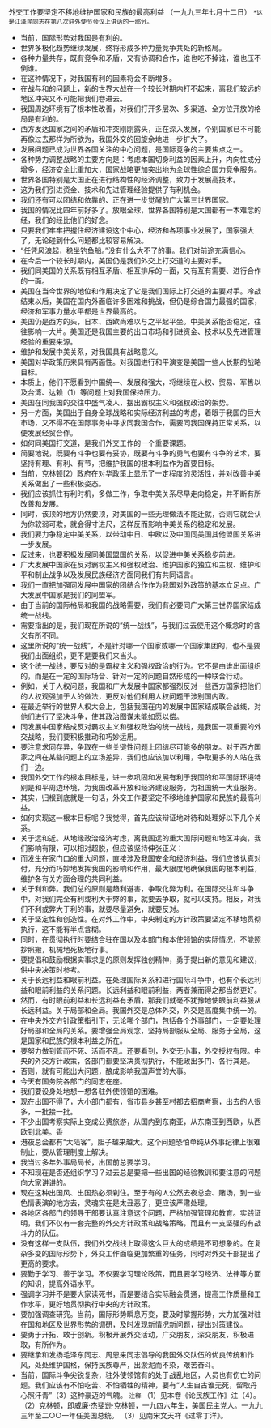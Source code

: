 外交工作要坚定不移地维护国家和民族的最高利益（一九九三年七月十二日）
`*这是江泽民同志在第八次驻外使节会议上讲话的一部分。`- 当前，国际形势对我国是有利的。
- 世界多极化趋势继续发展，终将形成多种力量竞争共处的新格局。
- 各种力量共存，既有竞争和矛盾，又有协调和合作，谁也吃不掉谁，谁也压不倒谁。
- 在这种情况下，对我国有利的因素将会不断增多。
- 在战与和的问题上，新的世界大战在一个较长时期内打不起来，离我们较远的地区冲突又不可能把我们卷进去。
- 我国周边环境有了根本性改善，对我们打开多层次、多渠道、全方位开放的格局是有利的。
- 西方发达国家之间的矛盾和冲突刚刚露头，正在深入发展，个别国家已不可能再像过去那样为所欲为，我国外交的回旋余地进一步扩大了。
- 发展问题已成为世界各国关注的中心问题，是国际竞争的主要焦点之一。
- 各种势力调整战略的主要方向是：考虑本国切身利益的因素上升，内向性成分增多，经济安全比重加大，国家战略更加突出地为全球性综合国力竞争服务。
- 世界各国特别是大国正在进行结构性的经济调整，致力于发展高技术。
- 这为我们引进资金、技术和先进管理经验提供了有利机会。
- 我们还有可以团结和依靠的、正在进一步觉醒的广大第三世界国家。
- 我国的情况比四年前好多了。放眼全球，世界各国特别是大国都有一本难念的经，我们的经比他们的好念。
- 只要我们牢牢把握住经济建设这个中心，经济和各项事业发展了，国家强大了，无论碰到什么问题都比较容易解决。
- “任凭风浪起，稳坐钓鱼船。”没有什么大不了的事。我们对前途充满信心。
- 在今后一个较长时期内，美国仍是我们外交上打交道的主要对手。
- 我们同美国的关系既有相互矛盾、相互排斥的一面，又有互有需要、进行合作的一面。
- 美国在当今世界的地位和作用决定了它是我们国际上打交道的主要对手。冷战结束以后，美国在国内外面临许多困难和挑战，但仍是综合国力最强的国家，经济和军事力量水平都是世界最高的。
- 美国仍是西方的头，日本、西欧尚难以与之平起平坐。中美关系能否稳定，往往影响一大片。美国还是我国主要的出口市场和引进资金、技术以及先进管理经验的重要来源。
- 维护和发展中美关系，对我国具有战略意义。
- 美国对华政策历来具有两面性。对我国进行和平演变是美国一些人长期的战略目标。
- 本质上，他们不愿看到中国统一、发展和强大，将继续在人权、贸易、军售以及台湾、达赖（1）等问题上对我国保持压力。
- 美国在同我国的交往中盛气凌人，摆出霸权主义和强权政治的架势。
- 另一方面，美国出于自身全球战略和实际经济利益的考虑，着眼于我国的巨大市场，又不得不在国际事务中寻求同我国合作，需要同我国保持正常关系，以便发展经贸合作。
- 如何同美国打交道，是我们外交工作的一个重要课题。
- 简要地说，既要有斗争也要有妥协，既要有斗争的勇气也要有斗争的艺术，要坚持有理、有利、有节，把维护我国的根本利益作为首要目标。
- 当前，克林顿[2）政府在对华政策上显示了一定程度的灵活性，并对改善中美关系做出了一些积极姿态。
- 我们应该抓住有利时机，多做工作，争取中美关系尽早走向稳定，并不断有所改善和发展。
- 同时，该顶的地方仍然要顶，对美国的一些无理做法不能迁就，否则它就会认为你软弱可欺，就会得寸进尺，这样反而影响中美关系的稳定和发展。
- 我们要力争稳定中美关系，以带动中日、中欧以及中国同美国其他盟国关系进一步发展。
- 反过来，也要积极发展同美国盟国的关系，以促进中美关系稳步前进。
- 广大发展中国家在反对霸权主义和强权政治、维护国家的独立和主权、维护和平和制止战争以及发展民族经济方面同我们有共同语言。
- 我们一直把加强同发展中国家的团结合作作为我国对外政策的基本立足点。广大发展中国家是我们的同盟军。
- 由于当前的国际格局和我国的战略需要，我们有必要同广大第三世界国家结成统一战线。
- 需要指出的是，我们现在所说的“统一战线”，与我们过去使用这个概念时的含义有所不同。
- 这里所说的“统一战线”，不是针对哪一个国家或哪一个国家集团的，也不是要我们出面组织，更不是要我们来当头。
- 这个统一战线，要反对的是霸权主义和强权政治的行为。它不是由谁出面组织的，而是在一定的国际场合、针对一定的问题自然形成的一种联合行动。
- 例如，关于人权问题，我国和广大发展中国家都强烈反对一些西方国家把他们的人权观强加于人的做法，更反对他们利用人权问题干涉别国内政。
- 在最近举行的世界人权大会上，包括我国在内的发展中国家结成联合战线，对他们进行了坚决斗争，使其政治图谋未能如愿以偿。
- 同发展中国家结成反对霸权主义和强权政治的统一战线，是我国一项重要的外交战略，我们要积极推动和巧妙运用。
- 要注意求同存异，争取在一些关键性问题上团结尽可能多的朋友。对于西方国家之间在某些问题上的立场差异，我们也应该加以利用，争取更多的人站在我们一边。
- 我国外交工作的根本目标是，进一步巩固和发展有利于我国的和平国际环境特别是和平周边环境，为我国改革开放和经济建设服务，为祖国统一大业服务。
- 其实，归根到底就是一句话，外交工作要坚定不移地维护国家和民族的最高利益。
- 如何实现这一根本目标呢？我觉得，首先应该辩证地对待和处理好以下几个关系。
- 关于远和近。从地缘政治经济考虑，离我国远的重大国际问题和地区冲突，我们影响有限，可以相对超脱，但应该坚持伸张正义：
- 而发生在家门口的重大问题，直接涉及我国安全和经济利益，我们应该认真对付，充分而巧妙地发挥我国的影响和作用，最大限度地确保我国的根本利益，维护各有关方面合理的共同利益。
- 关于利和弊。我们总的原则是趋利避害，争取化弊为利。在国际交往和斗争中，对我们完全有利或利大于弊的事，就要去争取，就可以支持。相反，对我们不利或弊大于利的事，就要尽量避免，就要反对。
- 关于坚定性和创造性。在对外工作中，中央制定的方针政策要坚定不移地贯彻执行，这不能有半点含糊。
- 同时，在贯彻执行时要结合驻在国以及本部门和本使领馆的实际情况，不能照抄照搬，机械地死板地行事。
- 要提倡和鼓励根据实事求是的原则发挥独创精神，勇于提出新的意见和建议，供中央决策时参考。
- 关于长远利益和眼前利益。在处理国际关系和进行国际斗争中，也有个长远利益和眼前利益的关系问题。长远利益和眼前利益，两者兼而得之那当然更好。
- 然而，有时眼前利益和长远利益有矛盾，那我们就毫不犹豫地使眼前利益服从长远利益。关于局部和全局。我国外交是总体外交，外交是高度集中统一的。
- 在中央外交方针政策指引下，无论哪个部门，包括各个外事部门，一定要处理好局部和全局的关系。要增强全局观念，坚持局部服从全局、服务于全局，这是国家和民族的根本利益之所在。
- 要努力做到管而不死、活而不乱。还要看到，外交无小事，外交授权有限。中央的外交方针政策，各部门都要坚决贯彻执行，不能政出多门、各行其是。
- 否则，就有可能出大问题，酿成影响我国声誉的大事。
- 今天有国务院各部门的同志在座。
- 我们要设身处地想一想各驻外使领馆的困难。
- 现在出国不得了，大小部门都有，省市县乡甚至村都去招商考察，出去的人很多，一批接一批。
- 不少出国考察实际上变成公费旅游，从国内到东南亚，从东南亚到西欧，从西欧到北美。香
- 港夜总会都有“大陆客”，胆子越来越大。这个问题恐怕单纯从外事纪律上很难制止，要从管理制度上解决。
- 我当过多年外事局局长，出国前总要学习。
- 不知现在是否还组织学习？过去总是要把一些出国的经验教训和要注意的问题向大家讲讲的。
- 现在这种出国风、出国热必须刹住。至于有的人公然去夜总会、赌场，到一些色情表演的地方去，灵魂实在是太丑恶了，更应该严肃处理。
- 各地区各部门的领导干部要认真注意这个问题，严格加强管理和教育。实践证明，我们不仅有一套完整的外交方针政策和战略策略，而且有一支坚强的有战斗力的队伍。
- 没有这样一支队伍，我们外交战线上取得这么巨大的成绩是不可想象的。在复杂多变的国际形势下，外交工作面临更加繁重的任务，同时对外交干部提出了更高的要求。
- 要勤于学习、善于学习。不仅要学习理论政策，而且要学习经济、法律等方面的知识，提高外语水平。
- 强调学习并不是要大家读死书，而是要结合实际融会贯通，提高工作质量和工作水平，更好地贯彻执行中央的方针政策。
- 要加强调查研究。当前，国际形势瞬息万变，要及时掌握形势，大力加强对驻在国和地区及世界形势的调研，及时发现新情况新问题，提出对策建议。
- 要勇于开拓、敢于创新。积极开展外交活动，广交朋友，深交朋友，积极进取，有所作为。
- 要继承和发扬毛泽东同志、周恩来同志倡导的我国外交队伍的优良传统和作风，处处维护国格，保持民族尊严，出淤泥而不染，艰苦奋斗。
- 当前，国际斗争尖锐复杂，驻外使领馆有的处于战乱地区，人员也有伤亡的问题。我们应该有不怕吃苦、不怕牺牲的精神，要有“人生自古谁无死，留取丹心照汗青”（3）这种豪迈的气魄。`注释`（1）见本卷《论民族工作》注（4）。（2）克林顿，即威廉·杰斐逊·克林顿，一九四六年生，美国民主党人。一九九三年至二○○一年任美国总统。（3）见南宋文天祥《过零丁洋》。